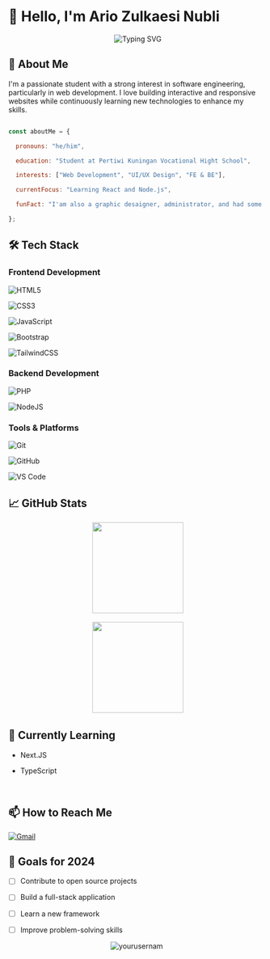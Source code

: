 # 👋 Hello, I'm Ario Zulkaesi Nubli 



<div align="center">

  <img src="https://readme-typing-svg.demolab.com?font=Fira+Code&pause=1000&color=4F8CC9&width=435&lines=Student+%7C+Web+Developer+%7C+Tech+Enthusiast" alt="Typing SVG" />

</div>



## 🚀 About Me



I'm a passionate student with a strong interest in software engineering, particularly in web development. I love building interactive and responsive websites while continuously learning new technologies to enhance my skills.



```javascript

const aboutMe = {

  pronouns: "he/him",

  education: "Student at Pertiwi Kuningan Vocational Hight School",

  interests: ["Web Development", "UI/UX Design", "FE & BE"],

  currentFocus: "Learning React and Node.js",

  funFact: "I'am also a graphic desaigner, administrator, and had some other skill"

};

```



## 🛠 Tech Stack



### Frontend Development

![HTML5](https://img.shields.io/badge/html5-%23E34F26.svg?style=for-the-badge&logo=html5&logoColor=white)

![CSS3](https://img.shields.io/badge/css3-%231572B6.svg?style=for-the-badge&logo=css3&logoColor=white)

![JavaScript](https://img.shields.io/badge/javascript-%23323330.svg?style=for-the-badge&logo=javascript&logoColor=%23F7DF1E)

![Bootstrap](https://img.shields.io/badge/bootstrap-%23563D7C.svg?style=for-the-badge&logo=bootstrap&logoColor=white)

![TailwindCSS](https://img.shields.io/badge/tailwindcss-%2338B2AC.svg?style=for-the-badge&logo=tailwind-css&logoColor=white)






### Backend Development
![PHP](https://img.shields.io/badge/php-%23777BB4.svg?style=for-the-badge&logo=php&logoColor=white)

![NodeJS](https://img.shields.io/badge/node.js-6DA55F?style=for-the-badge&logo=node.js&logoColor=white)



### Tools & Platforms

![Git](https://img.shields.io/badge/git-%23F05033.svg?style=for-the-badge&logo=git&logoColor=white)

![GitHub](https://img.shields.io/badge/github-%23121011.svg?style=for-the-badge&logo=github&logoColor=white)

![VS Code](https://img.shields.io/badge/VS%20Code-0078d7.svg?style=for-the-badge&logo=visual-studio-code&logoColor=white)



## 📈 GitHub Stats



<div align="center">

  <img height="180em" src="https://github-readme-stats.vercel.app/api?username=Rio3zN9G&show_icons=true&theme=algolia&include_all_commits=true&count_private=true"/>

  <img height="180em" src="https://github-readme-stats.vercel.app/api/top-langs/?username=Rio3zN9G&layout=compact&langs_count=8&theme=algolia"/>

</div>



## 🌱 Currently Learning

- Next.JS

- TypeScript

  



## 📫 How to Reach Me

[![Gmail](https://img.shields.io/badge/Gmail-D14836?style=for-the-badge&logo=gmail&logoColor=white)](mailto:aryont52@gmail.com)



## 🎯 Goals for 2024

- [ ] Contribute to open source projects

- [ ] Build a full-stack application

- [ ] Learn a new framework

- [ ] Improve problem-solving skills



<div align="center">

  <img src="https://komarev.com/ghpvc/?username=yourusername&label=Profile%20views&color=0e75b6&style=flat" alt="yourusernam" /> 

</div>
